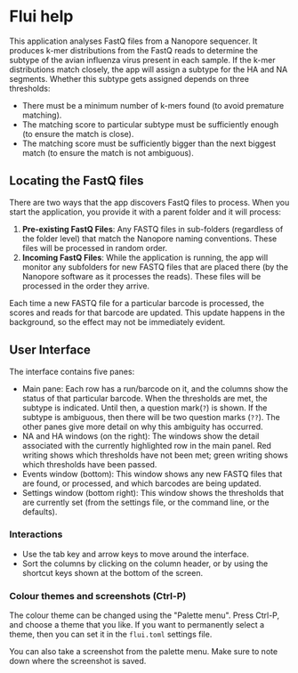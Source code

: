 
# Flui help

This application analyses FastQ files from a Nanopore sequencer.
It produces k-mer distributions from the FastQ reads to determine the subtype of the avian influenza virus present in each sample.
If the k-mer distributions match closely, the app will assign a subtype for the HA and NA segments.
Whether this subtype gets assigned depends on three thresholds:

* There must be a minimum number of k-mers found (to avoid premature matching).
* The matching score to particular subtype must be sufficiently enough (to ensure the match is close).
* The matching score must be sufficiently bigger than the next biggest match (to ensure the match is not ambiguous).

## Locating the FastQ files

There are two ways that the app discovers FastQ files to process. When you start the application, you provide it with a parent folder and it will process:

1. **Pre-existing FastQ Files**: Any FASTQ files in sub-folders (regardless of the folder level) that match the Nanopore naming conventions. These files will be processed in random order.
2. **Incoming FastQ Files**: While the application is running,
  the app will monitor any subfolders for new FASTQ files that are placed there (by the Nanopore software as it processes the reads). These files will be processed in the order they arrive.

Each time a new FASTQ file for a particular barcode is processed, the scores and reads for that barcode are updated. This update happens in the background, so the effect may not be immediately evident.

## User Interface

The interface contains five panes:

* Main pane: Each row has a run/barcode on it, and the columns show the status of that particular barcode. When the thresholds are met, the subtype is indicated. Until then, a question mark(`?`) is shown. If the subtype is ambiguous, then there will be two question marks (`??`). The other panes give more detail on why this ambiguity has occurred.
* NA and HA windows (on the right): The windows show the detail associated with the currently highlighted row in the main panel. Red writing shows which thresholds have not been met; green writing shows which thresholds have been passed.
* Events window (bottom): This window shows any new FASTQ files that are found, or processed, and which barcodes are being updated.
* Settings window (bottom right): This window shows the thresholds that are currently set (from the settings file, or the command line, or the defaults).

### Interactions

* Use the tab key and arrow keys to move around the interface.
* Sort the columns by clicking on the column header, or by using the shortcut keys shown at the bottom of the screen.

### Colour themes and screenshots (Ctrl-P)

The colour theme can be changed using the "Palette menu". Press Ctrl-P, and choose a theme that you like.
If you want to permanently select a theme, then you can set it in the `flui.toml` settings file.

You can also take a screenshot from the palette menu. Make sure to note down where the screenshot is saved. 
